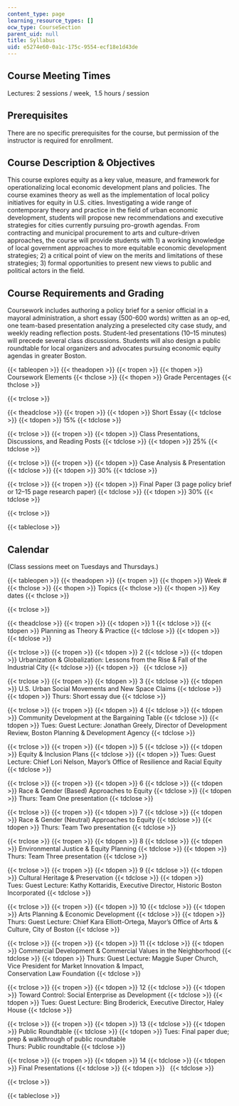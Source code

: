 ```yaml
---
content_type: page
learning_resource_types: []
ocw_type: CourseSection
parent_uid: null
title: Syllabus
uid: e5274e60-0a1c-175c-9554-ecf18e1d43de
---
```


Course Meeting Times
--------------------

Lectures: 2 sessions / week,  1.5 hours / session

Prerequisites
-------------

There are no specific prerequisites for the course, but permission of the instructor is required for enrollment.

Course Description & Objectives
-------------------------------

This course explores equity as a key value, measure, and framework for operationalizing local economic development plans and policies. The course examines theory as well as the implementation of local policy initiatives for equity in U.S. cities. Investigating a wide range of contemporary theory and practice in the field of urban economic development, students will propose new recommendations and executive strategies for cities currently pursuing pro-growth agendas. From contracting and municipal procurement to arts and culture-driven approaches, the course will provide students with 1) a working knowledge of local government approaches to more equitable economic development strategies; 2) a critical point of view on the merits and limitations of these strategies; 3) formal opportunities to present new views to public and political actors in the field.

Course Requirements and Grading
-------------------------------

Coursework includes authoring a policy brief for a senior official in a mayoral administration, a short essay (500-600 words) written as an op-ed, one team-based presentation analyzing a preselected city case study, and weekly reading reflection posts. Student-led presentations (10–15 minutes) will precede several class discussions. Students will also design a public roundtable for local organizers and advocates pursuing economic equity agendas in greater Boston.

{{< tableopen >}}
{{< theadopen >}}
{{< tropen >}}
{{< thopen >}}
Coursework Elements
{{< thclose >}}
{{< thopen >}}
Grade Percentages
{{< thclose >}}

{{< trclose >}}

{{< theadclose >}}
{{< tropen >}}
{{< tdopen >}}
Short Essay
{{< tdclose >}}
{{< tdopen >}}
15%
{{< tdclose >}}

{{< trclose >}}
{{< tropen >}}
{{< tdopen >}}
Class Presentations, Discussions, and Reading Posts
{{< tdclose >}}
{{< tdopen >}}
25%
{{< tdclose >}}

{{< trclose >}}
{{< tropen >}}
{{< tdopen >}}
Case Analysis & Presentation
{{< tdclose >}}
{{< tdopen >}}
30%
{{< tdclose >}}

{{< trclose >}}
{{< tropen >}}
{{< tdopen >}}
Final Paper (3 page policy brief or 12–15 page research paper)
{{< tdclose >}}
{{< tdopen >}}
30%
{{< tdclose >}}

{{< trclose >}}

{{< tableclose >}}

Calendar
--------

(Class sessions meet on Tuesdays and Thursdays.)

{{< tableopen >}}
{{< theadopen >}}
{{< tropen >}}
{{< thopen >}}
Week #
{{< thclose >}}
{{< thopen >}}
Topics
{{< thclose >}}
{{< thopen >}}
Key dates
{{< thclose >}}

{{< trclose >}}

{{< theadclose >}}
{{< tropen >}}
{{< tdopen >}}
1
{{< tdclose >}}
{{< tdopen >}}
Planning as Theory & Practice
{{< tdclose >}}
{{< tdopen >}}
 
{{< tdclose >}}

{{< trclose >}}
{{< tropen >}}
{{< tdopen >}}
2
{{< tdclose >}}
{{< tdopen >}}
Urbanization & Globalization: Lessons from the Rise & Fall of the Industrial City
{{< tdclose >}}
{{< tdopen >}}
 
{{< tdclose >}}

{{< trclose >}}
{{< tropen >}}
{{< tdopen >}}
3
{{< tdclose >}}
{{< tdopen >}}
U.S. Urban Social Movements and New Space Claims
{{< tdclose >}}
{{< tdopen >}}
Thurs: Short essay due
{{< tdclose >}}

{{< trclose >}}
{{< tropen >}}
{{< tdopen >}}
4
{{< tdclose >}}
{{< tdopen >}}
Community Development at the Bargaining Table
{{< tdclose >}}
{{< tdopen >}}
Tues: Guest Lecture: Jonathan Greely, Director of Development Review, Boston Planning & Development Agency
{{< tdclose >}}

{{< trclose >}}
{{< tropen >}}
{{< tdopen >}}
5
{{< tdclose >}}
{{< tdopen >}}
Equity & Inclusion Plans
{{< tdclose >}}
{{< tdopen >}}
Tues: Guest Lecture: Chief Lori Nelson, Mayor’s Office of Resilience and Racial Equity
{{< tdclose >}}

{{< trclose >}}
{{< tropen >}}
{{< tdopen >}}
6
{{< tdclose >}}
{{< tdopen >}}
Race & Gender (Based) Approaches to Equity
{{< tdclose >}}
{{< tdopen >}}
Thurs: Team One presentation
{{< tdclose >}}

{{< trclose >}}
{{< tropen >}}
{{< tdopen >}}
7
{{< tdclose >}}
{{< tdopen >}}
Race & Gender (Neutral) Approaches to Equity
{{< tdclose >}}
{{< tdopen >}}
Thurs: Team Two presentation
{{< tdclose >}}

{{< trclose >}}
{{< tropen >}}
{{< tdopen >}}
8
{{< tdclose >}}
{{< tdopen >}}
Environmental Justice & Equity Planning
{{< tdclose >}}
{{< tdopen >}}
Thurs: Team Three presentation
{{< tdclose >}}

{{< trclose >}}
{{< tropen >}}
{{< tdopen >}}
9
{{< tdclose >}}
{{< tdopen >}}
Cultural Heritage & Preservation
{{< tdclose >}}
{{< tdopen >}}
Tues: Guest Lecture: Kathy Kottaridis, Executive Director, Historic Boston Incorporated
{{< tdclose >}}

{{< trclose >}}
{{< tropen >}}
{{< tdopen >}}
10
{{< tdclose >}}
{{< tdopen >}}
Arts Planning & Economic Development
{{< tdclose >}}
{{< tdopen >}}
Thurs: Guest Lecture: Chief Kara Elliott-Ortega, Mayor’s Office of Arts & Culture, City of Boston
{{< tdclose >}}

{{< trclose >}}
{{< tropen >}}
{{< tdopen >}}
11
{{< tdclose >}}
{{< tdopen >}}
Commercial Development & Commercial Values in the Neighborhood
{{< tdclose >}}
{{< tdopen >}}
Thurs: Guest Lecture: Maggie Super Church, Vice President for Market Innovation & Impact,  
Conservation Law Foundation
{{< tdclose >}}

{{< trclose >}}
{{< tropen >}}
{{< tdopen >}}
12
{{< tdclose >}}
{{< tdopen >}}
Toward Control: Social Enterprise as Development
{{< tdclose >}}
{{< tdopen >}}
Tues: Guest Lecture: Bing Broderick, Executive Director, Haley House
{{< tdclose >}}

{{< trclose >}}
{{< tropen >}}
{{< tdopen >}}
13
{{< tdclose >}}
{{< tdopen >}}
Public Roundtable
{{< tdclose >}}
{{< tdopen >}}
Tues: Final paper due; prep & walkthrough of public roundtable  
Thurs: Public roundtable
{{< tdclose >}}

{{< trclose >}}
{{< tropen >}}
{{< tdopen >}}
14
{{< tdclose >}}
{{< tdopen >}}
Final Presentations
{{< tdclose >}}
{{< tdopen >}}
 
{{< tdclose >}}

{{< trclose >}}

{{< tableclose >}}